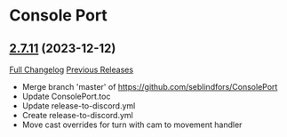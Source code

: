 # Console Port

## [2.7.11](https://github.com/seblindfors/ConsolePort/tree/2.7.11) (2023-12-12)
[Full Changelog](https://github.com/seblindfors/ConsolePort/compare/2.7.10...2.7.11) [Previous Releases](https://github.com/seblindfors/ConsolePort/releases)

- Merge branch 'master' of https://github.com/seblindfors/ConsolePort  
- Update ConsolePort.toc  
- Update release-to-discord.yml  
- Create release-to-discord.yml  
- Move cast overrides for turn with cam to movement handler  
